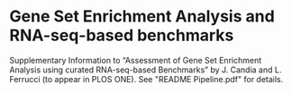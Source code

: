 # Gene Set Enrichment Analysis and RNA-seq-based benchmarks
Supplementary Information to “Assessment of Gene Set Enrichment Analysis using curated RNA-seq-based Benchmarks” by J. Candia and L. Ferrucci (to appear in PLOS ONE). See "README Pipeline.pdf" for details.
